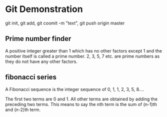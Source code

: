 
# Git Demonstration 

git init, git add, git coomit -m "text", git push origin master

## Prime number finder
A positive integer greater than 1 which has no other factors except 1 and the number itself is called a prime number. 2, 3, 5, 7 etc. are prime numbers as they do not have any other factors. 

## fibonacci series 
A Fibonacci sequence is the integer sequence of 0, 1, 1, 2, 3, 5, 8....

The first two terms are 0 and 1. All other terms are obtained by adding the preceding two terms. This means to say the nth term is the sum of (n-1)th and (n-2)th term.
